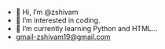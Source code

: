 - 👋 Hi, I’m @zshivam
- 👀 I’m interested in coding.  
- 🌱 I’m currently learning Python and HTML...
- gmail-zshivam19@gmail.com

<!---
zshivam/zshivam is a ✨ special ✨ repository because its `README.md` (this file) appears on your GitHub profile.
You can click the Preview link to take a look at your changes.
--->
